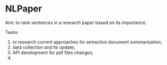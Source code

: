 # NLPaper

Aim: to rank sentences in a research paper based on its importance.

Tasks:

1. to research current approaches for extractive document summarization;
2. data collection and its update;
3. API development for pdf files changes;
4. 